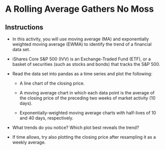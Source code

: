 # A Rolling Average Gathers No Moss

## Instructions

* In this activity, you will use moving average (MA) and exponentially weighted moving average (EWMA) to identify the trend of a financial data set.

* iShares Core S&P 500 (IVV) is an Exchange-Traded Fund (ETF), or a basket of securities (such as stocks and bonds) that tracks the S&P 500.

* Read the data set into pandas as a time series and plot the following:

  * A line chart of the closing price.

  * A moving average chart in which each data point is the average of the closing price of the preceding two weeks of market activity (10 days).

  * Exponentially-weighted moving average charts with half-lives of 10 and 40 days, respectively.

* What trends do you notice? Which plot best reveals the trend?

* If time allows, try also plotting the closing price after resampling it as a weekly average.
